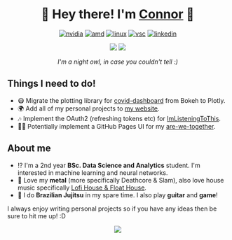 
<h1 align="center">   
  🍣 Hey there! I'm <a href=https://www.connorData.Science> Connor</a> 🍚 </h1>



<p align="center"><a href="https://www.gigabyte.com/uk/Graphics-Card/GV-N208SGAMINGOC-WHITE-8GD"><img src="https://img.shields.io/badge/NVIDIA-RTX2080S-76B900?style=for-the-badge&amp;logo=nvidia&amp;logoColor=white" alt="nvidia"></a> 
<a href="https://www.amd.com/en/products/cpu/amd-ryzen-7-5800x"><img src="https://img.shields.io/badge/AMD-Ryzen_7_5800X-ED1C24?style=for-the-badge&amp;logo=amd&amp;logoColor=white" alt="amd"></a> <a href="https://ubuntu.com"><img src="https://img.shields.io/badge/Ubuntu-E95420?style=for-the-badge&amp;logo=ubuntu&amp;logoColor=white" alt="linux"></a> 
<a href="https://code.visualstudio.com"><img src="https://img.shields.io/badge/Visual_Studio_Code-0078D4?style=for-the-badge&amp;logo=visual%20studio%20code&amp;logoColor=white" alt="vsc"></a>
<a href="https://www.linkedin.com/in/connorbrook/"><img src="https://img.shields.io/badge/LinkedIn-0077B5?style=for-the-badge&amp;logo=linkedin&amp;logoColor=white" alt="linkedin"></a></p>

<p align="center">
  <img src="https://github-profile-summary-cards.vercel.app/api/cards/repos-per-language?username=Viibrant&theme=dracula">
  <img src="https://github-profile-summary-cards.vercel.app/api/cards/productive-time?username=Viibrant&theme=dracula">
  <p align="center"> <i>I'm a night owl, in case you couldn't tell :) </i></p>
</p>



## Things I need to do!
- 😷 Migrate the plotting library for [covid-dashboard](https://github.com/Viibrant/covid-dashboard) from Bokeh to Plotly.
- 🌍 Add all of my personal projects to [my website](https://github.com/Viibrant/connorData.Science).
- 🎶 Implement the OAuth2 (refreshing tokens etc) for [ImListeningToThis](https://github.com/Viibrant/ImListeningToThis).
- 🧑‍🎓 Potentially implement a GitHub Pages UI for my [are-we-together](https://github.com/Viibrant/are-we-together).


## About me
- ⁉️ I'm a 2nd year **BSc. Data Science and Analytics** student. I'm interested in machine learning and neural networks.
- 🎼 Love my **metal** (more specifically Deathcore & Slam), also love house music specifically [Lofi House & Float House](https://open.spotify.com/playlist/0lvLQrp4VqEj5cO8dh0p3k?si=0f6912fc93f646db).
- 🥋 I do **Brazilian Jujitsu** in my spare time. I also play **guitar** and **game**!


I always enjoy writing personal projects so if you have any ideas then be sure to hit me up! :D

<p align="center"> <img src="https://hits.seeyoufarm.com/api/count/incr/badge.svg?url=https%3A%2F%2Fgithub.com%2FViibrant&count_bg=%237E00FF&title_bg=%23555555&icon=&icon_color=%23E7E7E7&title=hits&edge_flat=false"/>
</p>
